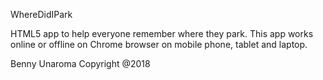 WhereDidIPark

HTML5 app to help everyone remember where they park. This app works online or offline on Chrome browser on mobile phone, tablet and laptop.

Benny Unaroma Copyright @2018